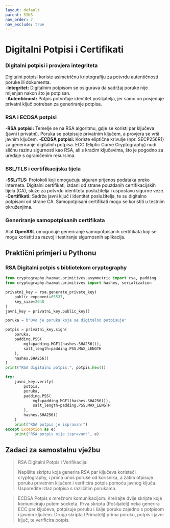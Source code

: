 ```yaml
---
layout: default
parent: SIKS
nav_order: 7
nav_exclude: true
---
```


# Digitalni Potpisi i Certifikati

### Digitalni potpisi i provjera integriteta

Digitalni potpisi koriste asimetričnu kriptografiju za potvrdu autentičnosti poruke ili dokumenta.  
-**Integritet:** Digitalnim potpisom se osigurava da sadržaj poruke nije mijenjan nakon što je potpisan.  
-**Autentičnost:** Potpis potvrđuje identitet pošiljatelja, jer samo on posjeduje privatni ključ potreban za generiranje potpisa.

### RSA i ECDSA potpisi

-**RSA potpisi:** Temelje se na RSA algoritmu, gdje se koristi par ključeva (javni i privatni). Poruka se potpisuje privatnim ključem, a provjera se vrši javnim ključem.
-**ECDSA potpisi:** Koriste eliptične krivulje (npr. SECP256R1) za generiranje digitalnih potpisa. ECC (Eliptic Curve Cryptography) nudi sličnu razinu sigurnosti kao RSA, ali s kraćim ključevima, što je pogodno za uređaje s ograničenim resursima.

### SSL/TLS i certifikacijska tijela

-**SSL/TLS:** Protokoli koji omogućuju siguran prijenos podataka preko interneta. Digitalni certifikati, izdani od strane pouzdanih certifikacijskih tijela (CA), služe za potvrdu identiteta poslužitelja i uspostavu sigurne veze.
-**Certifikati:** Sadrže javni ključ i identitet poslužitelja, te su digitalno potpisani od strane CA. Samopotpisani certifikati mogu se koristiti u testnim okruženjima.

### Generiranje samopotpisanih certifikata

Alat **OpenSSL** omogućuje generiranje samopotpisanih certifikata koji se mogu koristiti za razvoj i testiranje sigurnosnih aplikacija.

## Praktični primjeri u Pythonu

### RSA Digitalni potpis s bibliotekom cryptography

```python
from cryptography.hazmat.primitives.asymmetric import rsa, padding
from cryptography.hazmat.primitives import hashes, serialization

privatni_key = rsa.generate_private_key(
    public_exponent=65537,
    key_size=2048
)
javni_key = privatni_key.public_key()

poruka = b"Ovo je poruka koja se digitalno potpisuje"

potpis = privatni_key.sign(
    poruka,
    padding.PSS(
        mgf=padding.MGF1(hashes.SHA256()),
        salt_length=padding.PSS.MAX_LENGTH
    ),
    hashes.SHA256()
)
print("RSA digitalni potpis:", potpis.hex())

try:
    javni_key.verify(
        potpis,
        poruka,
        padding.PSS(
            mgf=padding.MGF1(hashes.SHA256()),
            salt_length=padding.PSS.MAX_LENGTH
        ),
        hashes.SHA256()
    )
    print("RSA potpis je ispravan!")
except Exception as e:
    print("RSA potpis nije ispravan:", e)
```

## Zadaci za samostalnu vježbu

> RSA Digitalni Potpis i Verifikacija:
>
> Napišite skriptu koja generira RSA par ključeva koristeći cryptography, i prima unos poruke od korisnika, a zatim otpisuje poruku privatnim ključem i verificira potpis pomoću javnog ključa.
> Usporedite izlaz potpisa s različitim porukama.

> ECDSA Potpis s mrežnom komunikacijom:
> Kreirajte dvije skripte koje komuniciraju putem socketa. Prva skripta (Pošiljatelj) neka generira ECC par ključeva, potpisuje poruku i šalje poruku zajedno s potpisom i javnim ključem.
> Druga skripta (Primatelj) prima poruku, potpis i javni ključ, te verificira potpis.
